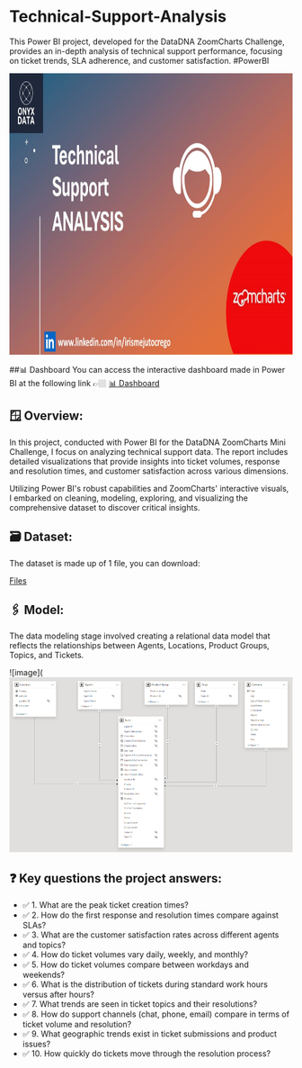 # Technical-Support-Analysis
This Power BI project, developed for the DataDNA ZoomCharts Challenge, provides an in-depth analysis of technical support performance, focusing on ticket trends, SLA adherence, and customer satisfaction. #PowerBI 

<div align="center">
<img src="https://github.com/IrisMejuto/Technical-Support-Analysis/blob/main/Images/4%20Tech%20Support%20Cover.jpg" alt="Logo" width="800" height="500">
</div>

##📊 Dashboard
You can access the interactive dashboard made in Power BI at the following link 👉🏼 [📊 Dashboard](https://app.powerbi.com/view?r=eyJrIjoiZjdmZjE0ODQtZWI2YS00YzNlLWIxOGQtZWNiMTY5YzdlNWRmIiwidCI6IjQ2NTRiNmYxLTBlNDctNDU3OS1hOGExLTAyZmU5ZDk0M2M3YiIsImMiOjl9)

## 🪟 Overview:
In this project, conducted with Power BI for the DataDNA ZoomCharts Mini Challenge, I focus on analyzing technical support data. The report includes detailed visualizations that provide insights into ticket volumes, response and resolution times, and customer satisfaction across various dimensions.

Utilizing Power BI's robust capabilities and ZoomCharts' interactive visuals, I embarked on cleaning, modeling, exploring, and visualizing the comprehensive dataset to discover critical insights.

## 🗃️ Dataset:
The dataset is made up of 1 file, you can download:

[Files](https://github.com/IrisMejuto/Technical-Support-Analysis/blob/main/Dataset/Onyx%20Data%20-DataDNA%20Dataset%20Challenge%20-%20Technical%20Support%20Dataset%20-%20May%202024.xlsx)

## 🖇️ Model:
The data modeling stage involved creating a relational data model that reflects the relationships between Agents, Locations, Product Groups, Topics, and Tickets.

![image](![image](https://github.com/IrisMejuto/Technical-Support-Analysis/blob/main/Images/Modelo.png)

## ❓ Key questions the project answers:
* ✅ 1. What are the peak ticket creation times?
* ✅ 2. How do the first response and resolution times compare against SLAs?
* ✅ 3. What are the customer satisfaction rates across different agents and topics?
* ✅ 4. How do ticket volumes vary daily, weekly, and monthly?
* ✅ 5. How do ticket volumes compare between workdays and weekends?
* ✅ 6. What is the distribution of tickets during standard work hours versus after hours?
* ✅ 7. What trends are seen in ticket topics and their resolutions?
* ✅ 8. How do support channels (chat, phone, email) compare in terms of ticket volume and resolution?
* ✅ 9. What geographic trends exist in ticket submissions and product issues?
* ✅ 10. How quickly do tickets move through the resolution process?
